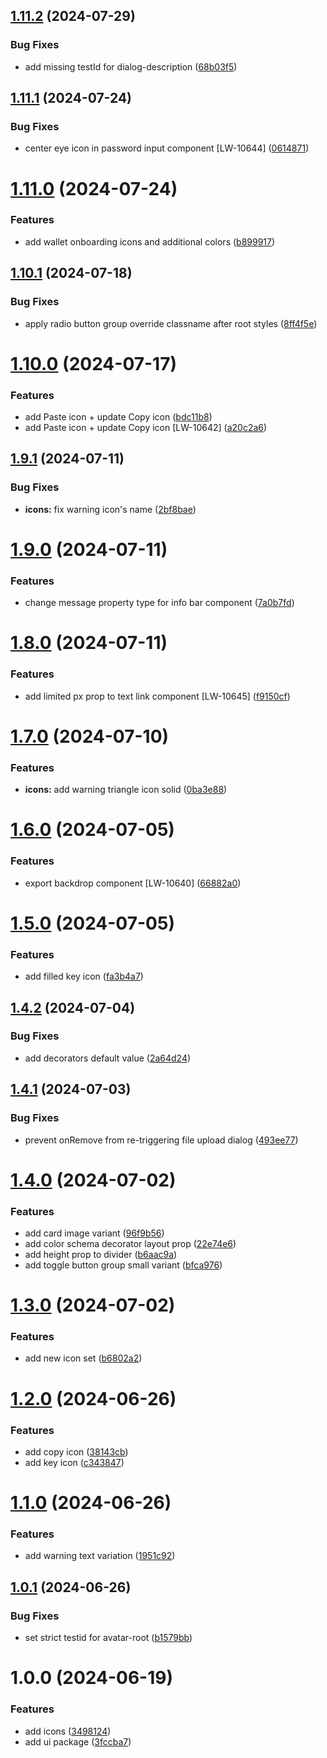 ## [1.11.2](https://github.com/input-output-hk/lace-ui-toolkit/compare/v1.11.1...v1.11.2) (2024-07-29)


### Bug Fixes

* add missing testId for dialog-description ([68b03f5](https://github.com/input-output-hk/lace-ui-toolkit/commit/68b03f555856455d34f290c42baeee1045c460a7))

## [1.11.1](https://github.com/input-output-hk/lace-ui-toolkit/compare/v1.11.0...v1.11.1) (2024-07-24)


### Bug Fixes

* center eye icon in password input component [LW-10644] ([0614871](https://github.com/input-output-hk/lace-ui-toolkit/commit/06148717bdba9df0635a7df43786051573c61de5))

# [1.11.0](https://github.com/input-output-hk/lace-ui-toolkit/compare/v1.10.1...v1.11.0) (2024-07-24)


### Features

* add wallet onboarding icons and additional colors ([b899917](https://github.com/input-output-hk/lace-ui-toolkit/commit/b8999175deb1a49a0a5d90b7f0faf475e0ae42a6))

## [1.10.1](https://github.com/input-output-hk/lace-ui-toolkit/compare/v1.10.0...v1.10.1) (2024-07-18)


### Bug Fixes

* apply radio button group override classname after root styles ([8ff4f5e](https://github.com/input-output-hk/lace-ui-toolkit/commit/8ff4f5ec576aab51da25932aade4b377bf0d1da2))

# [1.10.0](https://github.com/input-output-hk/lace-ui-toolkit/compare/v1.9.1...v1.10.0) (2024-07-17)


### Features

* add Paste icon + update Copy icon ([bdc11b8](https://github.com/input-output-hk/lace-ui-toolkit/commit/bdc11b8a0298aa8f9cb5206b125fd0b4b3129ed3))
* add Paste icon + update Copy icon [LW-10642] ([a20c2a6](https://github.com/input-output-hk/lace-ui-toolkit/commit/a20c2a6e95dff004688cb58917788870a88afd31))

## [1.9.1](https://github.com/input-output-hk/lace-ui-toolkit/compare/v1.9.0...v1.9.1) (2024-07-11)


### Bug Fixes

* **icons:** fix warning icon's name ([2bf8bae](https://github.com/input-output-hk/lace-ui-toolkit/commit/2bf8bae2a5f4e85d33139c108c30c50e91cdb5c2))

# [1.9.0](https://github.com/input-output-hk/lace-ui-toolkit/compare/v1.8.0...v1.9.0) (2024-07-11)


### Features

* change message property type for info bar component ([7a0b7fd](https://github.com/input-output-hk/lace-ui-toolkit/commit/7a0b7fd3d6f0eff6c4b6b0e4b483c1b0b131912e))

# [1.8.0](https://github.com/input-output-hk/lace-ui-toolkit/compare/v1.7.0...v1.8.0) (2024-07-11)


### Features

* add limited px prop to text link component [LW-10645] ([f9150cf](https://github.com/input-output-hk/lace-ui-toolkit/commit/f9150cfe359945f781c08692bfccbd5c192bd710))

# [1.7.0](https://github.com/input-output-hk/lace-ui-toolkit/compare/v1.6.0...v1.7.0) (2024-07-10)


### Features

* **icons:** add warning triangle icon solid ([0ba3e88](https://github.com/input-output-hk/lace-ui-toolkit/commit/0ba3e88658eb46f85e0db02ee86b010621d1372d))

# [1.6.0](https://github.com/input-output-hk/lace-ui-toolkit/compare/v1.5.0...v1.6.0) (2024-07-05)


### Features

* export backdrop component [LW-10640] ([66882a0](https://github.com/input-output-hk/lace-ui-toolkit/commit/66882a0f60642aad7a06a917eee9eaf8c153191d))

# [1.5.0](https://github.com/input-output-hk/lace-ui-toolkit/compare/v1.4.2...v1.5.0) (2024-07-05)


### Features

* add filled key icon ([fa3b4a7](https://github.com/input-output-hk/lace-ui-toolkit/commit/fa3b4a79be53405331e8c9b6823143eb89e39e10))

## [1.4.2](https://github.com/input-output-hk/lace-ui-toolkit/compare/v1.4.1...v1.4.2) (2024-07-04)


### Bug Fixes

* add decorators default value ([2a64d24](https://github.com/input-output-hk/lace-ui-toolkit/commit/2a64d24fb6e9af44ef15261a159634e4aa83e1f0))

## [1.4.1](https://github.com/input-output-hk/lace-ui-toolkit/compare/v1.4.0...v1.4.1) (2024-07-03)


### Bug Fixes

* prevent onRemove from re-triggering file upload dialog ([493ee77](https://github.com/input-output-hk/lace-ui-toolkit/commit/493ee774eaf4942ec22c5bb6fb077287076eba77))

# [1.4.0](https://github.com/input-output-hk/lace-ui-toolkit/compare/v1.3.0...v1.4.0) (2024-07-02)


### Features

* add card image variant ([96f9b56](https://github.com/input-output-hk/lace-ui-toolkit/commit/96f9b56c4a2bef60e667641ab8269caefe9af2c6))
* add color schema decorator layout prop ([22e74e6](https://github.com/input-output-hk/lace-ui-toolkit/commit/22e74e62328f627d8b8381301e44da18a314f992))
* add height prop to divider ([b6aac9a](https://github.com/input-output-hk/lace-ui-toolkit/commit/b6aac9ace55e7753a3d725c9768c2e43aa0d81d5))
* add toggle button group small variant ([bfca976](https://github.com/input-output-hk/lace-ui-toolkit/commit/bfca9762e538949f9ea8adda3bae6c8e6c30c10d))

# [1.3.0](https://github.com/input-output-hk/lace-ui-toolkit/compare/v1.2.0...v1.3.0) (2024-07-02)


### Features

* add new icon set ([b6802a2](https://github.com/input-output-hk/lace-ui-toolkit/commit/b6802a2beaf686d4be9abe13d3156496f04a35e6))

# [1.2.0](https://github.com/input-output-hk/lace-ui-toolkit/compare/v1.1.0...v1.2.0) (2024-06-26)


### Features

* add copy icon ([38143cb](https://github.com/input-output-hk/lace-ui-toolkit/commit/38143cbcec88255cf38f75cb6ad9172d40f0e920))
* add key icon ([c343847](https://github.com/input-output-hk/lace-ui-toolkit/commit/c3438470305c2a6f0845527b316630f84c29c094))

# [1.1.0](https://github.com/input-output-hk/lace-ui-toolkit/compare/v1.0.1...v1.1.0) (2024-06-26)


### Features

* add warning text variation ([1951c92](https://github.com/input-output-hk/lace-ui-toolkit/commit/1951c920fbce06aa3c4ec390dc54db8acba6169a))

## [1.0.1](https://github.com/input-output-hk/lace-ui-toolkit/compare/v1.0.0...v1.0.1) (2024-06-26)


### Bug Fixes

* set strict testid for avatar-root ([b1579bb](https://github.com/input-output-hk/lace-ui-toolkit/commit/b1579bb945a85f9bdf168820e753c4063c97242a))

# 1.0.0 (2024-06-19)


### Features

* add icons ([3498124](https://github.com/input-output-hk/lace-ui-toolkit/commit/3498124407b303b0ee8e6f895bf2c4e366c95ab2))
* add ui package ([3fccba7](https://github.com/input-output-hk/lace-ui-toolkit/commit/3fccba77a4e3c8026453e0d16b717b3a67666f38))
